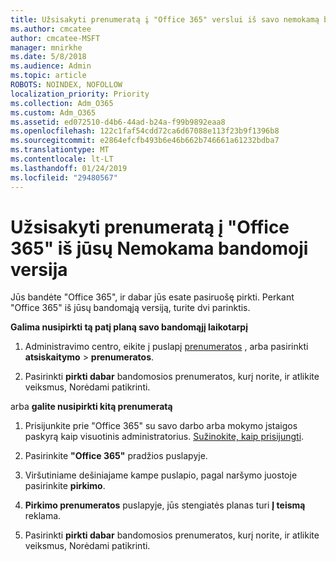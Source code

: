 ```yaml
---
title: Užsisakyti prenumeratą į "Office 365" verslui iš savo nemokamą bandomąją versiją
ms.author: cmcatee
author: cmcatee-MSFT
manager: mnirkhe
ms.date: 5/8/2018
ms.audience: Admin
ms.topic: article
ROBOTS: NOINDEX, NOFOLLOW
localization_priority: Priority
ms.collection: Adm_O365
ms.custom: Adm_O365
ms.assetid: ed072510-d4b6-44ad-b24a-f99b9892eaa8
ms.openlocfilehash: 122c1faf54cdd72ca6d67088e113f23b9f1396b8
ms.sourcegitcommit: e2864efcfb493b6e46b662b746661a61232bdba7
ms.translationtype: MT
ms.contentlocale: lt-LT
ms.lasthandoff: 01/24/2019
ms.locfileid: "29480567"
---
```

# <a name="buy-a-subscription-to-office-365-from-your-free-trial"></a>Užsisakyti prenumeratą į "Office 365" iš jūsų Nemokama bandomoji versija

Jūs bandėte "Office 365", ir dabar jūs esate pasiruošę pirkti. Perkant "Office 365" iš jūsų bandomąją versiją, turite dvi parinktis.
  
 **Galima nusipirkti tą patį planą savo bandomąjį laikotarpį**
  
1. Administravimo centro, eikite į puslapį [prenumeratos](https://go.microsoft.com/fwlink/p/?linkid=842054) , arba pasirinkti **atsiskaitymo** \> **prenumeratos**.
    
2. Pasirinkti **pirkti dabar** bandomosios prenumeratos, kurį norite, ir atlikite veiksmus, Norėdami patikrinti. 
    
arba **galite nusipirkti kitą prenumeratą**
  
1. Prisijunkite prie "Office 365" su savo darbo arba mokymo įstaigos paskyrą kaip visuotinis administratorius. [Sužinokite, kaip prisijungti](https://support.office.com/article/e9eb7d51-5430-4929-91ab-6157c5a050b4).
    
2. Pasirinkite **"Office 365"** pradžios puslapyje. 
    
3. Viršutiniame dešiniajame kampe puslapio, pagal naršymo juostoje pasirinkite **pirkimo**.
    
4. **Pirkimo prenumeratos** puslapyje, jūs stengiatės planas turi **Į teismą** reklama. 
    
5. Pasirinkti **pirkti dabar** bandomosios prenumeratos, kurį norite, ir atlikite veiksmus, Norėdami patikrinti. 
    


